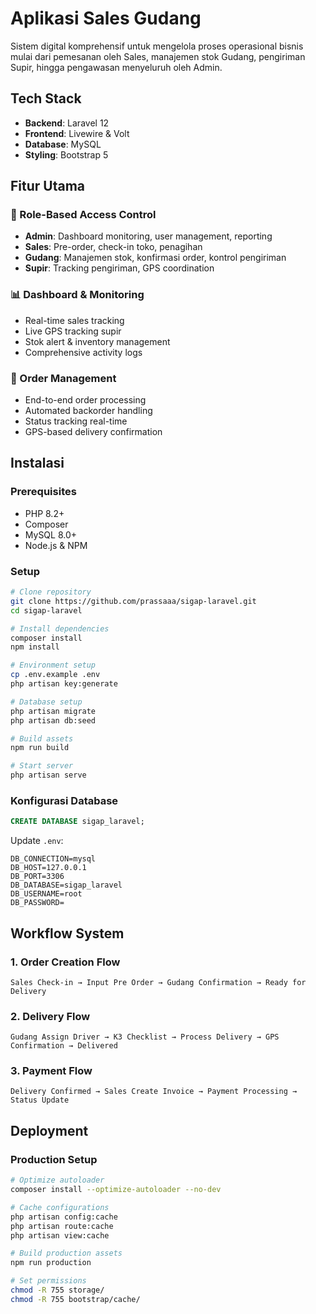 # Aplikasi Sales Gudang

Sistem digital komprehensif untuk mengelola proses operasional bisnis mulai dari pemesanan oleh Sales, manajemen stok Gudang, pengiriman Supir, hingga pengawasan menyeluruh oleh Admin.

## Tech Stack

- **Backend**: Laravel 12
- **Frontend**: Livewire & Volt
- **Database**: MySQL
- **Styling**: Bootstrap 5

## Fitur Utama

### 🔐 Role-Based Access Control
- **Admin**: Dashboard monitoring, user management, reporting
- **Sales**: Pre-order, check-in toko, penagihan
- **Gudang**: Manajemen stok, konfirmasi order, kontrol pengiriman
- **Supir**: Tracking pengiriman, GPS coordination

### 📊 Dashboard & Monitoring
- Real-time sales tracking
- Live GPS tracking supir
- Stok alert & inventory management
- Comprehensive activity logs

### 🚚 Order Management
- End-to-end order processing
- Automated backorder handling
- Status tracking real-time
- GPS-based delivery confirmation

## Instalasi

### Prerequisites
- PHP 8.2+
- Composer
- MySQL 8.0+
- Node.js & NPM

### Setup

```bash
# Clone repository
git clone https://github.com/prassaaa/sigap-laravel.git
cd sigap-laravel

# Install dependencies
composer install
npm install

# Environment setup
cp .env.example .env
php artisan key:generate

# Database setup
php artisan migrate
php artisan db:seed

# Build assets
npm run build

# Start server
php artisan serve
```

### Konfigurasi Database

```sql
CREATE DATABASE sigap_laravel;
```

Update `.env`:
```env
DB_CONNECTION=mysql
DB_HOST=127.0.0.1
DB_PORT=3306
DB_DATABASE=sigap_laravel
DB_USERNAME=root
DB_PASSWORD=
```

## Workflow System

### 1. Order Creation Flow
```
Sales Check-in → Input Pre Order → Gudang Confirmation → Ready for Delivery
```

### 2. Delivery Flow
```
Gudang Assign Driver → K3 Checklist → Process Delivery → GPS Confirmation → Delivered
```

### 3. Payment Flow
```
Delivery Confirmed → Sales Create Invoice → Payment Processing → Status Update
```

## Deployment

### Production Setup

```bash
# Optimize autoloader
composer install --optimize-autoloader --no-dev

# Cache configurations
php artisan config:cache
php artisan route:cache
php artisan view:cache

# Build production assets
npm run production

# Set permissions
chmod -R 755 storage/
chmod -R 755 bootstrap/cache/
```
